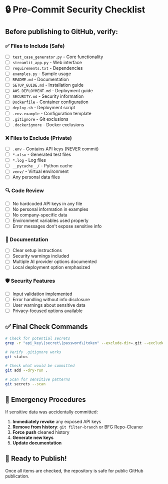 # 🔒 Pre-Commit Security Checklist

## Before publishing to GitHub, verify:

### ✅ Files to Include (Safe)
- [ ] `test_case_generator.py` - Core functionality
- [ ] `streamlit_app.py` - Web interface
- [ ] `requirements.txt` - Dependencies
- [ ] `examples.py` - Sample usage
- [ ] `README.md` - Documentation
- [ ] `SETUP_GUIDE.md` - Installation guide
- [ ] `AWS_DEPLOYMENT.md` - Deployment guide
- [ ] `SECURITY.md` - Security information
- [ ] `Dockerfile` - Container configuration
- [ ] `deploy.sh` - Deployment script
- [ ] `.env.example` - Configuration template
- [ ] `.gitignore` - Git exclusions
- [ ] `.dockerignore` - Docker exclusions

### ❌ Files to Exclude (Private)
- [ ] `.env` - Contains API keys (NEVER commit)
- [ ] `*.xlsx` - Generated test files
- [ ] `*.log` - Log files
- [ ] `__pycache__/` - Python cache
- [ ] `venv/` - Virtual environment
- [ ] Any personal data files

### 🔍 Code Review
- [ ] No hardcoded API keys in any file
- [ ] No personal information in examples
- [ ] No company-specific data
- [ ] Environment variables used properly
- [ ] Error messages don't expose sensitive info

### 📝 Documentation
- [ ] Clear setup instructions
- [ ] Security warnings included
- [ ] Multiple AI provider options documented
- [ ] Local deployment option emphasized

### 🛡️ Security Features
- [ ] Input validation implemented
- [ ] Error handling without info disclosure
- [ ] User warnings about sensitive data
- [ ] Privacy-focused options available

## ✅ Final Check Commands

```bash
# Check for potential secrets
grep -r "api_key\|secret\|password\|token" --exclude-dir=.git --exclude="*.md" .

# Verify .gitignore works
git status

# Check what would be committed
git add --dry-run .

# Scan for sensitive patterns
git secrets --scan
```

## 🚨 Emergency Procedures

If sensitive data was accidentally committed:
1. **Immediately revoke** any exposed API keys
2. **Remove from history**: `git filter-branch` or BFG Repo-Cleaner
3. **Force push** cleaned history
4. **Generate new keys**
5. **Update documentation**

## 🎯 Ready to Publish!

Once all items are checked, the repository is safe for public GitHub publication.
